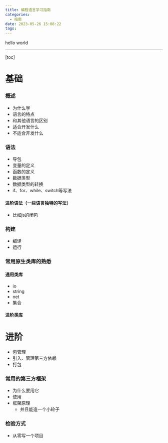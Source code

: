 ```yaml
---
title: 编程语言学习指南
categories:
  - 指南
date: 2023-05-26 15:08:22
tags:
---
```


hello world

---

[toc]

# 基础

### 概述

- 为什么学
- 语言的特点
- 和其他语言的区别
- 适合开发什么
- 不适合开发什么

### 语法

- 导包
- 变量的定义
- 函数的定义
- 数据类型
- 数据类型的转换
- if、for、while、switch等写法

#### 进阶语法（一些语言独特的写法）

- 比如js的闭包

### 构建

- 编译
- 运行

### 常用原生类库的熟悉

#### 通用类库

- io
- string
- net
- 集合

#### 进阶类库

# 进阶

- 包管理
- 引入、管理第三方依赖
- 打包

### 常用的第三方框架

- 为什么要用它
- 使用
- 框架原理
  - 并且能造一个小轮子

### 检验方式

- 从零写一个项目

